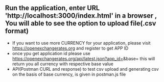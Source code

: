 


## Run the application, enter URL 'http://localhost:3000/index.html' in a browser , You will able to see the option to upload file(.csv format)

- If you want to use more CURRENCY for your application, please visit https://openexchangerates.org and register to get APP ID 
- once ypu get application id please use https://openexchangerates.org/api/latest.json?app_id=<YOUR APPID>&base=<YOUR CURRENCY CODE>  this will return you all currency with respective base value
- API(Postman CURL and response) to test csv upload and generating csv on the basis of base currency, is given in postman.js file



